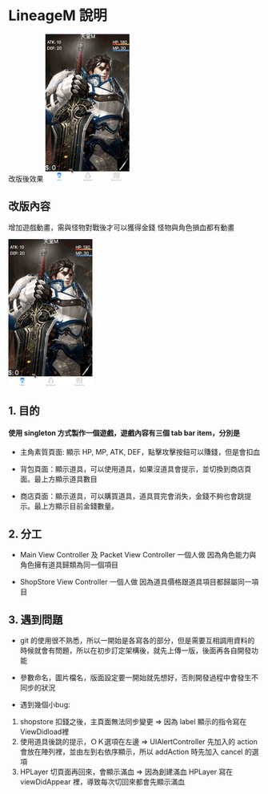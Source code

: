 # LineageM 說明

改版後效果
![demo2.gif](demo.gif)
## 改版內容
增加遊戲動畫，需與怪物對戰後才可以獲得金錢
怪物與角色損血都有動畫


![demo.gif ](demo.gif)

## 1. 目的

#### 使用 singleton 方式製作一個遊戲，遊戲內容有三個 tab bar item，分別是

* 主角素質頁面: 顯示 HP, MP, ATK, DEF，點擊攻擊按鈕可以賺錢，但是會扣血

* 背包頁面：顯示道具，可以使用道具，如果沒道具會提示，並切換到商店頁面。最上方顯示道具數目

* 商店頁面：顯示道具，可以購買道具，道具買完會消失，金錢不夠也會跳提示。最上方顯示目前金錢數量。

## 2. 分工

* Main View Controller 及 Packet View Controller 一個人做
因為角色能力與角色擁有道具歸類為同一個項目

* ShopStore View Controller 一個人做
因為道具價格跟道具項目都歸屬同一項目

## 3. 遇到問題

* git 的使用很不熟悉，所以一開始是各寫各的部分，但是需要互相調用資料的時候就會有問題，所以在初步訂定架構後，就先上傳一版，後面再各自開發功能

* 參數命名，圖片檔名，版面設定要一開始就先想好，否則開發過程中會發生不同步的狀況

* 遇到幾個小bug:
1. shopstore 扣錢之後，主頁面無法同步變更 => 因為 label 顯示的指令寫在 ViewDidload裡
2. 使用道具後跳的提示，ＯＫ選項在左邊 => UIAlertController 先加入的 action 會放在陣列裡，並由左到右依序顯示，所以 addAction 時先加入 cancel 的選項
3. HPLayer 切頁面再回來，會顯示滿血 => 因為創建滿血 HPLayer 寫在 viewDidAppear 裡，導致每次切回來都會先顯示滿血

